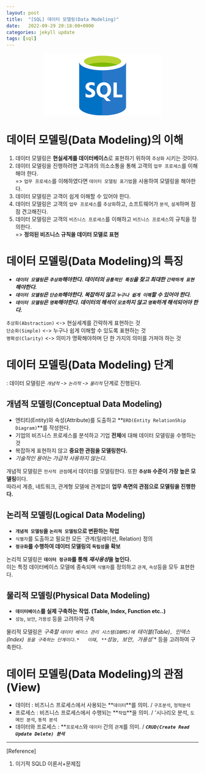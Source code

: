 ```yaml
---
layout: post
title:  "[SQL] 데이터 모델링(Data Modeling)"
date:   2022-09-29 20:18:00+0900
categories: jekyll update
tags: [sql]
---
```

<p align="center"><img src="/assets/img/blog/정보/SQL.png"></p>

# 데이터 모델링(Data Modeling)의 이해
1. 데이터 모델링은 **현실세계를 데이터베이스**로 표현하기 위하여 `추상화` 시키는 것이다.  
2. 데이터 모델링을 진행하려면 고객과의 의소소통을 통해 고객의 `업무 프로세스`를 이해해야 한다.  
 => `업무 프로세스`를 이해하였다면 `데이터 모델링 표기법`을 사용하여 모델링을 해야한다.  
3. 데이터 모델링은 고객이 쉽게 이해할 수 있어야 한다.  
4. 데이터 모델링은 고객의 `업무 프로세스`를 `추상화`하고, 소프트웨어가 `분석`, `설계`하며 점점 견고해진다.  
5. 데이터 모델링은 고객의 `비즈니스 프로세스`를 이해하고 `비즈니스 프로세스`의 규칙을 정의한다.  
 => **정의된 비즈니스 규칙을 데이터 모델로 표현**  

# 데이터 모델링(Data Modeling)의 특징
- ***`데이터 모델링`은 `추상화`해야한다. 데이터의 `공통적인 특징`을 찾고 최대한 `간략하게 표현`해야한다.***  
- ***`데이터 모델링`은 `단순화`해야한다. 복잡하지 않고 `누구나 쉽게 이해`할 수 있어야 한다.***  
- ***`데이터 모델링`은 `명확`해야한다. 데이터의 해석이 `모호`하지 않고 `명확`하게 해석되어야 한다.***  
  
`추상화(Abstraction)` <-> 현실세계를 간략하게 표현하는 것  
`단순화(Simple)` <-> 누구나 쉽게 이해할 수 있도록 표현하는 것  
`명확성(Clarity)` <-> 의미가 명확해야하며 단 한 가지의 의미를 가져야 하는 것  

# 데이터 모델링(Data Modeling) 단계
 : 데이터 모델링은 *`개념적` ->  `논리적` -> `물리적`* 단계로 진행된다.

## 개념적 모델링(Conceptual Data Modeling)
- 엔티티(Entity)와 속성(Attribute)를 도출하고 **`ERD(Entity RelationShip Diagram)`**를 작성한다.  
- 기업의 비즈니스 프로세스를 분석하고 기업 **전체**에 대해 데이터 모델링을 수행하는 것  
- 복잡하게 표현하지 않고 **중요한 관점을 모델링한다.**  
- *기술적인 용어는 가급적 사용하지 않는다.*  
  
개념적 모델링은 `전사적 관점`에서 데이터를 모델링한다. 또한 **`추상화` 수준이 가장 높은 모델링**이다.  
따라서 계층, 네트워크, 관계형 모델에 관계없이 **업무 측면의 관점으로 모델링을 진행한다.**  

## 논리적 모델링(Logical Data Modeling)
- **`개념적 모델링`을 `논리적 모델링`으로 변환하는 작업**  
- `식별자`를 도출하고 필요한 모든 `관계(릴레이션, Relation) 정의  
- **`정규화`를 수행하여 데이터 모델링의 `독립성`을 확보**  
  
논리적 모델링은 **`데이터 정규화`를 통해 *재사용성*을 높인다.**  
이는 특정 데이터베이스 모델에 종속되며 `식별자`를 정의하고 `관계`, `속성`등을 모두 표현한다.  

## 물리적 모델링(Physical Data Modeling)
- **`데이터베이스`를 실제 구축하는 작업. (Table, Index, Function etc..)**  
- `성능`, `보안`, `가용성` 등을 고려하여 구축  
  
물리적 모델링은 *구축할 `데이터 베이스 관리 시스템(DBMS)에 `테이블(Table)`, `인덱스(Index)` 등을 구축하는 단계이다.*  
이때, **`성능`, `보안`, `가용성`** 등을 고려하여 구축한다.  

# 데이터 모델링(Data Modeling)의 관점(View)
- 데이터 : 비즈니스 프로세스에서 사용되는 **`데이터`**를 의미. / `구조분석`, `정적분석`  
- 프로세스 : 비즈니스 프로세스에서 수행되는 **`작업`**을 의미. / '시나리오 분석, `도메인 분석`, `동적 분석`  
- 데이터와 프로세스 : **`프로세스`와 `데이터` 간의 `관계`를 의미. / ***`CRUD(Create Read Update Delete) 분석`***  


---
[Reference]  
1) 이기적 SQLD 이론서+문제집  